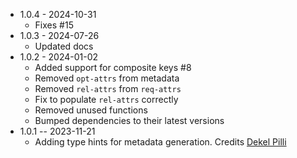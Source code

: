 * 1.0.4 - 2024-10-31
  - Fixes #15
* 1.0.3 - 2024-07-26
  - Updated docs
* 1.0.2 - 2024-01-02
  - Added support for composite keys #8
  - Removed `opt-attrs` from metadata
  - Removed `rel-attrs` from `req-attrs`
  - Fix to populate `rel-attrs` correctly
  - Removed unused functions
  - Bumped dependencies to their latest versions 
* 1.0.1 -- 2023-11-21
  - Adding type hints for metadata generation. Credits [Dekel Pilli](https://github.com/tamizhvendan/honeyeql/pull/10)